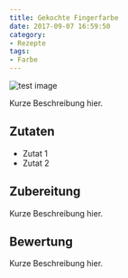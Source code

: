 ```yaml
---
title: Gekochte Fingerfarbe
date: 2017-09-07 16:59:50
category:
- Rezepte
tags: 
- Farbe
---
```


![test image](/make-a-mess/images/test.jpg)

Kurze Beschreibung hier.

## Zutaten
- Zutat 1
- Zutat 2

## Zubereitung

Kurze Beschreibung hier.

## Bewertung

Kurze Beschreibung hier.